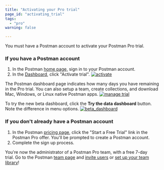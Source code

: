 ```yaml
---
title: "Activating your Pro trial"
page_id: "activating_trial"
tags: 
  - "pro"
warning: false

---
```


You must have a Postman account to activate your Postman Pro trial.

### If you have a Postman account

1. In the Postman [home page,](https://www.getpostman.com/) sign in to your Postman account. 
2. In the [Dashboard](https://go.postman.co/workspaces), click "Activate trial".
        [![activate](https://assets.postman.com/postman-docs/activate_trial.png)](https://assets.postman.com/postman-docs/activate_trial.png)  

The Postman dashboard page indicates how many days you have remaining in the Pro trial. You can also setup a team, create collections, and download Mac, Windows, or Linux native Postman apps. 
        [![manage trial](https://assets.postman.com/postman-docs/activate_option_new_dashboard.png)](https://assets.postman.com/postman-docs/activate_option_new_dashboard.png)

To try the new beta dashboard, click the **Try the data dashboard** button. Note the difference in menu options.
     [![beta_dashboard](https://assets.postman.com/postman-docs/betaDashboard-proTrial.png)](https://assets.postman.com/postman-docs/betaDashboard-proTrial.png)

### If you don't already have a Postman account

1. In the Postman [pricing page](https://www.getpostman.com/pricing#cloud-free-trial-7), click the "Start a Free Trial" link in the Postman Pro offer. You'll be prompted to create a Postman account.
2. Complete the sign up process.

You're now the administrator of a Postman Pro team, with a free 7-day trial. Go to the Postman [team page](https://app.getpostman.com/dashboard/teams) and [invite users](https://learning.getpostman.com/docs/pro/managing_pro/inviting_and_managing) or [set up your team library](https://learning.getpostman.com/docs/postman/team_library/setting_up_team_library)!

